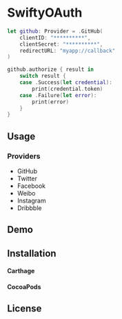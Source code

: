 # SwiftyOAuth

```swift
let github: Provider = .GitHub(
    clientID: "**********",
    clientSecret: "**********",
    redirectURL: "myapp://callback"
)

github.authorize { result in
    switch result {
    case .Success(let credential):
        print(credential.token)
    case .Failure(let error):
        print(error)
    }
}
```

## Usage

### Providers

- GitHub
- Twitter
- Facebook
- Weibo
- Instagram
- Dribbble

## Demo

## Installation

#### Carthage

#### CocoaPods

## License
